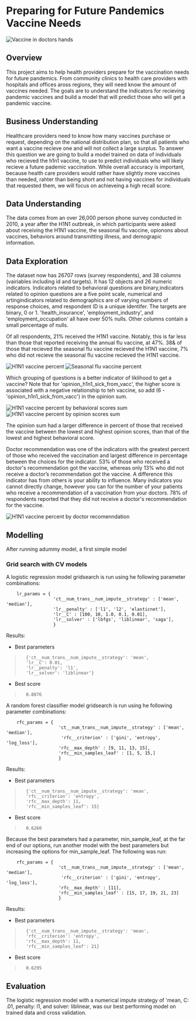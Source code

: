 # Preparing for Future Pandemics Vaccine Needs

![Vaccine in doctors hands](images/vaccine_header_readme.jpg)

## Overview

This project aims to help health providers prepare for the vaccination needs for future pandemics. From community clinics to health care providers with hospitals and offices aross regions, they will need know the amount of vaccines needed. The goals are to understand the indicators for recieving pandemic vaccines and build a model that will predict those who will get a pandemic vaccine.

## Business Understanding

Healthcare providers need to know how many vaccines  purchase or request, depending on the national distribution plan, so that all patients who want a vaccine recieve one and will not collect a large surplus. To answer this question we are going to build a model trained on data of individuals who recieved the h1n1 vaccine, to use to predict individuals who will likely recieve a future pademic vaccination. While overall accuracy is important, because health care providers would rather have slightly more vaccines than needed, rahter than being short and not having vaccines for individuals that requested them, we will focus on achieveing a high recall score.


## Data Understanding
The data comes from an over 26,000 person phone survey conducted in 2010, a year after the H1N1 outbreak, in which participants were asked about receiving the H1N1 vaccine, the seasonal flu vaccine, opionons about vaccines, behaviors around transmitting illness, and demograpic information. 

## Data Exploration

The dataset now has 26707 rows (survey respondents), and 38 columns (vairiables including id and targets). It has 12 objects and 26 numeric indicators. Indicators related to behavioral questions are binary,indicators related to opinion questions are a five point scale, numerical and srtingindicators related to demographics are of varying numbers of response choices, amd respondent ID is a unique identifer. The targets are binary, 0 or 1. 'health_insurance', 'employment_industry', and 'employment_occupation' all have over 50% nulls. Other columns contain a small percentage of nulls.

Of all respondents, 21% received the H1N1 vaccine. Notably, this is far less than those that reported receiving the annual flu vaccine, at 47%. 38& of those that recieved the seasonal flu vaccine recieved the H1N1 vaccine, 7% who did not recieve the seasonal flu vaccine recieved the H1N1 vaccine. 

![H1N1 vaccine percent](images/vaccine_percents.png)
![Seasonal flu vaccine percent](images/seasonal_vax_percents.png)

Which grouping of questions is a better indicator of liklihood to get a vaccine? Note that for 'opinion_h1n1_sick_from_vacc', the higher score is associated with a negative relationship to teh vaccine, so add (6 - 'opinion_h1n1_sick_from_vacc') in the opinion sum. 

![H1N1 vaccine percent by behavioral scores sum ](images/beh_totals.png)
![H1N1 vaccine percent by opinion scores sum ](images/op_totals.png)

The opinion sum had a larger difference in percent of those that received the vaccine between the lowest and highest opinion scores, than that of the lowest and highest behavioral score.

Doctor recommendation was one of the indicators with the greatest percent of those who received the vaccination and largest difference in percentage between the choices for the indicator. 53% of those who received a doctor's recommendation got the vaccine, whereas only 13% who did not receive a doctor’s recommendation got the vaccine. A difference this indicator has from others is your ability to influence. Many indicators you cannot directly change, however you can for the number of your patients who receive a recommendation of a vaccination from your doctors. 78% of respondents reported that they did not receive a doctor's recommendation for the vaccine.

![H1N1 vaccine percent by doctor recomenndation](images/doc_recs_vax_perc.png)


## Modelling
After running adummy model, a first simple model

### Grid search with CV models

A logistic regression model gridsearch is run using he following parameter combinations:
        
        lr_params = {
                      'ct__num_trans__num_impute__strategy' : ['mean', 'median'],
                      'lr__penalty' : ['l1', 'l2', 'elasticnet'],
                      'lr__C' : [100, 10, 1.0, 0.1, 0.01],
                      'lr__solver' : ['lbfgs', 'liblinear', 'saga'],
                      }
                      
 Results:
 * Best parameters
 
>       {'ct__num_trans__num_impute__strategy': 'mean',
>       'lr__C': 0.01,
>       'lr__penalty': 'l1',
>       'lr__solver': 'liblinear'}

* Best score
>       0.8076

A random forest classifier model gridsearch is run using he following parameter combinations:
        
        rfc_params = {
                        'ct__num_trans__num_impute__strategy' : ['mean', 'median'],
                         'rfc__criterion' : ['gini', 'entropy', 'log_loss'],
                        'rfc__max_depth' : [9, 11, 13, 15],
                        'rfc__min_samples_leaf' : [1, 5, 15,]
                        }
                      
 Results:
 * Best parameters
 
>       {'ct__num_trans__num_impute__strategy': 'mean',
>       'rfc__criterion': 'entropy',
>       'rfc__max_depth': 11,
>       'rfc__min_samples_leaf': 15}

* Best score
>       0.6260

Because the best parameters had a parameter, min_sample_leaf, at the far end of our options, run another model with the best  parameters but increasing the options for min_sample_leaf. The following was run:

        
        rfc_params = {
                        'ct__num_trans__num_impute__strategy' : ['mean', 'median'],
                         'rfc__criterion' : ['gini', 'entropy', 'log_loss'],
                        'rfc__max_depth' : [11],
                        'rfc__min_samples_leaf' : [15, 17, 19, 21, 23]
                        }
                      
 Results:
 * Best parameters
 
>       {'ct__num_trans__num_impute__strategy': 'mean',
>       'rfc__criterion': 'entropy',
>       'rfc__max_depth': 11,
>       'rfc__min_samples_leaf': 21}

* Best score
>       0.6295


## Evaluation
The logistic regression model with a numerical impute strategy of 'mean, C: .01, penalty: l1, and solver: liblinear, was our best performing model on trained data and cross validation.
